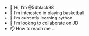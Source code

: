 - 👋 Hi, I’m @54black98
- 👀 I’m interested in playing basketball
- 🌱 I’m currently learning python
- 💞️ I’m looking to collaborate on JD
- 📫 How to reach me ...

<!---
54black98/54black98 is a ✨ special ✨ repository because its `README.md` (this file) appears on your GitHub profile.
You can click the Preview link to take a look at your changes.
--->
